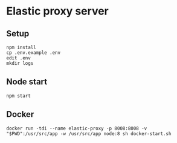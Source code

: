 # Elastic proxy server

## Setup

```
npm install
cp .env.example .env
edit .env
mkdir logs
```

## Node start

```
npm start
```

## Docker

```
docker run -tdi --name elastic-proxy -p 8008:8008 -v "$PWD":/usr/src/app -w /usr/src/app node:8 sh docker-start.sh
```